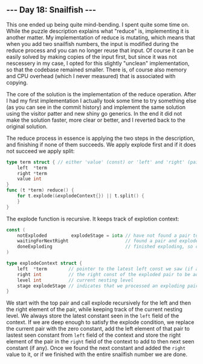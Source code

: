 ## --- Day 18: Snailfish ---

This one ended up being quite mind-bending. I spent quite some time on. While the puzzle description explains
what "reduce" is, implementing it is another matter. My implementation of reduce is mutating, which means that
when you add two snailfish numbers, the input is modified during the reduce process and you can no longer reuse
that input. Of course it can be easily solved by making copies of the input first, but since it was not nescessery
in my case, I opted for this slightly "unclean" implementation, so that the codebase remained smaller. There is,
of course also memory and CPU overhead (which I never measured) that is associated with copying.

The core of the solution is the implementation of the reduce operation. After I had my first implementation I
actually took some time to try something else (as you can see in the commit history) and implement the same
solution using the visitor patter and new shiny go generics. In the end it did not make the solution faster,
more clear or better, and I reverted back to the original solution.

The reduce process in essence is applying the two steps in the description, and finishing if none of them
succeeds. We apply explode first and if it does not succeed we apply split:

```go
type term struct { // either 'value' (const) or 'left' and 'right' (pair) are used in each instance
	left  *term
	right *term
	value int
}
func (t *term) reduce() {
	for t.explode(&explodeContext{}) || t.split() {
	}
}
```

The explode function is recursive. It keeps track of explotion context:

```go
const (
	notExploded         explodeStage = iota // have not found a pair to explode (yet)
	waitingForNextRight                     // found a pair and exploded it, but have not found the const on the right (if any) to adjust
	doneExploding                           // finished exploding, so can ignore the rest of the snailfish number
)

type explodeContext struct {
	left  *term        // pointer to the latest left const we saw (if any), to be modified by the right-adjasent exploding pair
	right int          // the right const of the exploded pair to be added to the next const on the right (if any)
	level int          // current nesting level
	stage explodeStage // indicates that we processed an exploding pair
}
```

We start with the top pair and call explode recursively for the left and then the right element of the pair, while keeping track of the current
nesting level. We always store the latest constant seen in the `left` field of the context. If we are deep enough to satisfy the explode
condition, we replace the current pair with the zero constant, add the left element of that pair to lastest seen constant from `left` field of
the context and store the right element of the pair in the `right` field of the context to add to then next seen constant (if any). Once we found
the next constant and added the `right` value to it, or if we finished with the entire snailfish number we are done.
